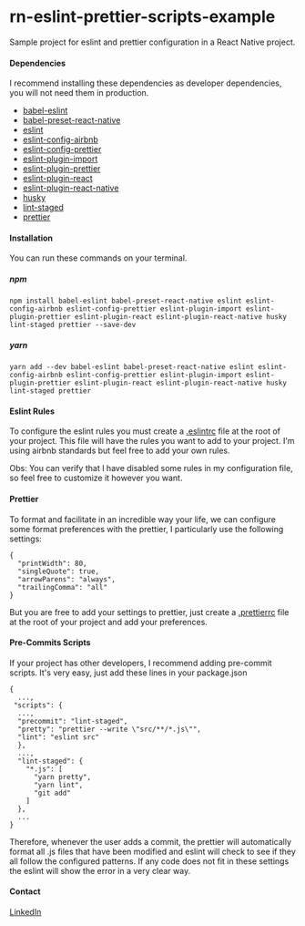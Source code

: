 # rn-eslint-prettier-scripts-example

Sample project for eslint and prettier configuration in a React Native project.

#### Dependencies ####

I recommend installing these dependencies as developer dependencies, you will not need them in production.

* [babel-eslint](https://github.com/babel/babel-eslint)
* [babel-preset-react-native](https://www.npmjs.com/package/babel-preset-react-native)
* [eslint](https://github.com/eslint/eslint)
* [eslint-config-airbnb](https://github.com/airbnb/javascript/tree/master/packages/eslint-config-airbnb)
* [eslint-config-prettier](https://github.com/prettier/eslint-config-prettier)
* [eslint-plugin-import](https://github.com/benmosher/eslint-plugin-import)
* [eslint-plugin-prettier](https://github.com/prettier/eslint-plugin-prettier)
* [eslint-plugin-react](https://github.com/yannickcr/eslint-plugin-react)
* [eslint-plugin-react-native](https://github.com/intellicode/eslint-plugin-react-native)
* [husky](https://github.com/typicode/husky)
* [lint-staged](https://github.com/okonet/lint-staged)
* [prettier](https://github.com/prettier/prettier)

#### Installation ####

You can run these commands on your terminal.

##### npm ######

```npm install babel-eslint babel-preset-react-native eslint eslint-config-airbnb eslint-config-prettier eslint-plugin-import eslint-plugin-prettier eslint-plugin-react eslint-plugin-react-native husky lint-staged prettier --save-dev```

##### yarn ######

```yarn add --dev babel-eslint babel-preset-react-native eslint eslint-config-airbnb eslint-config-prettier eslint-plugin-import eslint-plugin-prettier eslint-plugin-react eslint-plugin-react-native husky lint-staged prettier```

#### Eslint Rules ####


  To configure the eslint rules you must create a [.eslintrc](https://github.com/fhugoduarte/rn-eslint-prettier-scripts-example/blob/master/.eslintrc) file at the root of your project. This file will have the rules you want to add to your project. I'm using airbnb standards but feel free to add your own rules.
 
 Obs: You can verify that I have disabled some rules in my configuration file, so feel free to customize it however you want.
 
 #### Prettier ####
 
To format and facilitate in an incredible way your life, we can configure some format preferences with the prettier, I particularly use the following settings:

```
{
  "printWidth": 80,
  "singleQuote": true,
  "arrowParens": "always",
  "trailingComma": "all"
}
```

But you are free to add your settings to prettier, just create a [.prettierrc](https://github.com/fhugoduarte/rn-eslint-prettier-scripts-example/blob/master/.prettierrc) file at the root of your project and add your preferences.

#### Pre-Commits Scripts ####

If your project has other developers, I recommend adding pre-commit scripts. 
It's very easy, just add these lines in your package.json

```
{
  ...,
 "scripts": {
  ...,
  "precommit": "lint-staged",
  "pretty": "prettier --write \"src/**/*.js\"",
  "lint": "eslint src"
  },
  ...,
  "lint-staged": {
    "*.js": [
      "yarn pretty",
      "yarn lint",
      "git add"
    ]
  },
  ...
}
```

Therefore, whenever the user adds a commit, the prettier will automatically format all .js files that have been modified and eslint will check to see if they all follow the configured patterns. If any code does not fit in these settings the eslint will show the error in a very clear way.

#### Contact ####
[LinkedIn](https://www.linkedin.com/in/hugo-duarte-3392bb153/)
